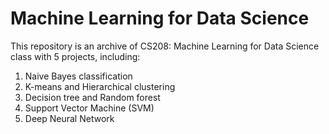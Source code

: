 # Machine Learning for Data Science 
This repository is an archive of CS208: Machine Learning for Data Science class with 5 projects, including:
1. Naive Bayes classification
2. K-means and Hierarchical clustering
3. Decision tree and Random forest
4. Support Vector Machine (SVM)
5. Deep Neural Network

